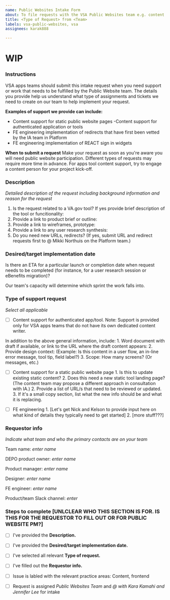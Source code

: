 ```yaml
---
name: Public Websites Intake Form
about: To file requests with the VSA Public Websites team e.g. content support or redirects.
title: <Type of Request> from <Team>
labels: vsa-public-websites, vsa
assignees: karak888

---
```


# WIP

### Instructions
VSA apps teams should submit this intake request when you need support or work that needs to be fulfilled by the Public Website team. The details you provide help us understand what type of assignments and tickets we need to create on our team to help implement your request. 

__Examples of support we provide can include:__
- Content support for static public website pages
 -Content support for authenticated application or tools
- FE engineering implementation of redirects that have first been vetted by the IA team in Platform
- FE engineering implementation of REACT sign in widgets


__When to submit a request__
Make your request as soon as you're aware you will need public website participation. Different types of requests may require more time in advance. For apps tool content support, try to engage a content person for your project kick-off.

### Description
*Detailed description of the request including background information and reason for the request*

 1. Is the request related to a VA.gov tool? If yes provide brief description of the tool or funcitionality: 
 2. Provide a link to product brief or outline: 
 3. Provide a link to wireframes, prototype: 
 4. Provide a link to any user research synthesis:
 5. Do you need new URLs, redirects? (If yes, submit URL and redirect requests first to @ Mikki Northuis on the Platform team.)
 

### Desired/target implementation date
Is there an ETA for a particular launch or completion date when request needs to be completed (for instance, for a user research session or eBenefits migration)? 

Our team's capacity will determine which sprint the work falls into.


### Type of support request
*Select all applicable* 

- [ ] Content support for authenticated app/tool. Note: Support is provided only for VSA apps teams that do not have its own dedicated content writer.

In addition to the above general information, include:
      1. Word document with draft if available, or link to the URL where the draft content appears:
      2. Provide design context: (Example: Is this content in a user flow, an in-line error message, tool tip, field label?)
      3. Scope: How many screens? (Or messages, etc.) 
      
      
- [ ] Content support for a static public website page
      1. Is this to update existing static content? 
      2. Does this need a new static tool landing page? (The content team may propose a different approach in consultation with IA.)
      2. Provide a list of URL/s that need to be reviewed or updated. 
      3. If it's a small copy section, list what the new info should be and what it is replacing.


- [ ] FE engineering
      1. [Let's get Nick and Kelson to provide input here on what kind of details they typically need to get started]
      2. [more stuff???]
      
### Requestor info
*Indicate what team and who the primary contacts are on your team* 

Team name: *enter name*

DEPO product owner: *enter name*

Product manager: *enter name*

Designer: *enter name*

FE engineer: *enter name*

Product/team Slack channel: *enter*


### Steps to complete [UNLCLEAR WHO THIS SECTION IS FOR. IS THIS FOR THE REQUESTOR TO FILL OUT OR FOR PUBLIC WEBSITE PM?]

- [ ] I've provided the __Description.__
- [ ] I've provided the __Desired/target implementation date.__
- [ ] I've selected all relevant __Type of request.__
- [ ] I've filled out the __Requestor info.__
- [ ] Issue is labled with the relevant practice areas: Content, frontend
- [ ] Request is assigned  *Public Websites Team* and *@ with Kara Kamahi and Jennifer Lee* for intake

